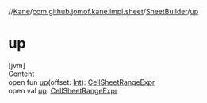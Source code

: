 //[Kane](../../index.md)/[com.github.jomof.kane.impl.sheet](../index.md)/[SheetBuilder](index.md)/[up](up.md)



# up  
[jvm]  
Content  
open fun [up](up.md)(offset: [Int](https://kotlinlang.org/api/latest/jvm/stdlib/kotlin/-int/index.html)): [CellSheetRangeExpr](../-cell-sheet-range-expr/index.md)  
open val [up](up.md): [CellSheetRangeExpr](../-cell-sheet-range-expr/index.md)  



